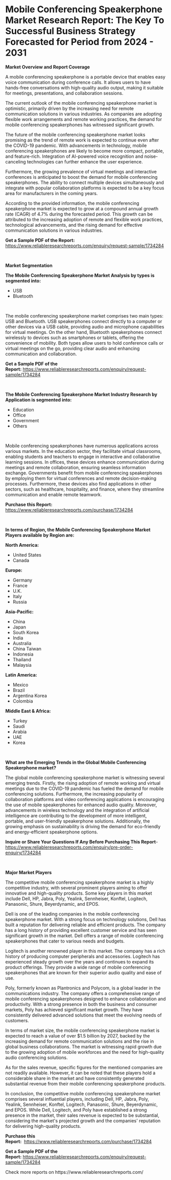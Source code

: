 <p><h1>Mobile Conferencing Speakerphone Market Research Report: The Key To Successful Business Strategy Forecasted for Period from 2024 - 2031</h1></p><p><strong>Market Overview and Report Coverage</strong></p>
<p><p>A mobile conferencing speakerphone is a portable device that enables easy voice communication during conference calls. It allows users to have hands-free conversations with high-quality audio output, making it suitable for meetings, presentations, and collaboration sessions.</p><p>The current outlook of the mobile conferencing speakerphone market is optimistic, primarily driven by the increasing need for remote communication solutions in various industries. As companies are adopting flexible work arrangements and remote working practices, the demand for mobile conferencing speakerphones has witnessed significant growth.</p><p>The future of the mobile conferencing speakerphone market looks promising as the trend of remote work is expected to continue even after the COVID-19 pandemic. With advancements in technology, mobile conferencing speakerphones are likely to become more compact, portable, and feature-rich. Integration of AI-powered voice recognition and noise-canceling technologies can further enhance the user experience.</p><p>Furthermore, the growing prevalence of virtual meetings and interactive conferences is anticipated to boost the demand for mobile conferencing speakerphones. The ability to connect multiple devices simultaneously and integrate with popular collaboration platforms is expected to be a key focus area for manufacturers in the coming years.</p><p>According to the provided information, the mobile conferencing speakerphone market is expected to grow at a compound annual growth rate (CAGR) of 4.7% during the forecasted period. This growth can be attributed to the increasing adoption of remote and flexible work practices, technological advancements, and the rising demand for effective communication solutions in various industries.</p></p>
<p><strong>Get a Sample PDF of the Report:</strong> <a href="https://www.reliableresearchreports.com/enquiry/request-sample/1734284">https://www.reliableresearchreports.com/enquiry/request-sample/1734284</a></p>
<p>&nbsp;</p>
<p><strong>Market Segmentation</strong></p>
<p><strong>The Mobile Conferencing Speakerphone Market Analysis by types is segmented into:</strong></p>
<p><ul><li>USB</li><li>Bluetooth</li></ul></p>
<p>&nbsp;</p>
<p><p>The mobile conferencing speakerphone market comprises two main types: USB and Bluetooth. USB speakerphones connect directly to a computer or other devices via a USB cable, providing audio and microphone capabilities for virtual meetings. On the other hand, Bluetooth speakerphones connect wirelessly to devices such as smartphones or tablets, offering the convenience of mobility. Both types allow users to hold conference calls or virtual meetings on the go, providing clear audio and enhancing communication and collaboration.</p></p>
<p><strong>Get a Sample PDF of the Report:</strong>&nbsp;<a href="https://www.reliableresearchreports.com/enquiry/request-sample/1734284">https://www.reliableresearchreports.com/enquiry/request-sample/1734284</a></p>
<p>&nbsp;</p>
<p><strong>The Mobile Conferencing Speakerphone Market Industry Research by Application is segmented into:</strong></p>
<p><ul><li>Education</li><li>Office</li><li>Government</li><li>Others</li></ul></p>
<p>&nbsp;</p>
<p><p>Mobile conferencing speakerphones have numerous applications across various markets. In the education sector, they facilitate virtual classrooms, enabling students and teachers to engage in interactive and collaborative learning sessions. In offices, these devices enhance communication during meetings and remote collaboration, ensuring seamless information exchange. Governments benefit from mobile conferencing speakerphones by employing them for virtual conferences and remote decision-making processes. Furthermore, these devices also find applications in other sectors, such as healthcare, hospitality, and finance, where they streamline communication and enable remote teamwork.</p></p>
<p><strong>Purchase this Report:</strong>&nbsp; <a href="https://www.reliableresearchreports.com/purchase/1734284">https://www.reliableresearchreports.com/purchase/1734284</a></p>
<p>&nbsp;</p>
<p><strong>In terms of Region, the Mobile Conferencing Speakerphone Market Players available by Region are:</strong></p>
<p>
    <p> <strong> North America: </strong>
        <ul>
            <li>United States</li>
            <li>Canada</li>
        </ul>
        </p> 
    <p> <strong> Europe: </strong>
        <ul>
            <li>Germany</li>
            <li>France</li>
            <li>U.K.</li>
            <li>Italy</li>
            <li>Russia</li>
        </ul>
        </p> 
    <p> <strong> Asia-Pacific: </strong>
        <ul>
            <li>China</li>
            <li>Japan</li>
            <li>South Korea</li>
            <li>India</li>
            <li>Australia</li>
            <li>China Taiwan</li>
            <li>Indonesia</li>
            <li>Thailand</li>
            <li>Malaysia</li>
        </ul>
        </p> 
    <p> <strong> Latin America: </strong>
        <ul>
            <li>Mexico</li>
            <li>Brazil</li>
            <li>Argentina Korea</li>
            <li>Colombia</li>
        </ul>
        </p> 
    <p> <strong> Middle East & Africa: </strong>
        <ul>
            <li>Turkey</li>
            <li>Saudi</li>
            <li>Arabia</li>
            <li>UAE</li>
            <li>Korea</li>
        </ul>
    </p>
    </p>
<p>&nbsp;</p>
<p><strong>What are the Emerging Trends in the Global Mobile Conferencing Speakerphone market?</strong></p>
<p><p>The global mobile conferencing speakerphone market is witnessing several emerging trends. Firstly, the rising adoption of remote working and virtual meetings due to the COVID-19 pandemic has fueled the demand for mobile conferencing solutions. Furthermore, the increasing popularity of collaboration platforms and video conferencing applications is encouraging the use of mobile speakerphones for enhanced audio quality. Moreover, advancements in wireless technology and the integration of artificial intelligence are contributing to the development of more intelligent, portable, and user-friendly speakerphone solutions. Additionally, the growing emphasis on sustainability is driving the demand for eco-friendly and energy-efficient speakerphone options.</p></p>
<p><strong>Inquire or Share Your Questions If Any Before Purchasing This Report</strong>- <a href="https://www.reliableresearchreports.com/enquiry/pre-order-enquiry/1734284">https://www.reliableresearchreports.com/enquiry/pre-order-enquiry/1734284</a></p>
<p>&nbsp;</p>
<p><strong>Major Market Players</strong></p>
<p><p>The competitive mobile conferencing speakerphone market is a highly competitive industry, with several prominent players aiming to offer innovative and high-quality products. Some key players in this market include Dell, HP, Jabra, Poly, Yealink, Sennheiser, Konftel, Logitech, Panasonic, Shure, Beyerdynamic, and EPOS.</p><p>Dell is one of the leading companies in the mobile conferencing speakerphone market. With a strong focus on technology solutions, Dell has built a reputation for delivering reliable and efficient products. The company has a long history of providing excellent customer service and has seen significant growth in the market. Dell offers a range of mobile conferencing speakerphones that cater to various needs and budgets.</p><p>Logitech is another renowned player in this market. The company has a rich history of producing computer peripherals and accessories. Logitech has experienced steady growth over the years and continues to expand its product offerings. They provide a wide range of mobile conferencing speakerphones that are known for their superior audio quality and ease of use.</p><p>Poly, formerly known as Plantronics and Polycom, is a global leader in the communications industry. The company offers a comprehensive range of mobile conferencing speakerphones designed to enhance collaboration and productivity. With a strong presence in both the business and consumer markets, Poly has achieved significant market growth. They have consistently delivered advanced solutions that meet the evolving needs of customers.</p><p>In terms of market size, the mobile conferencing speakerphone market is expected to reach a value of over $1.5 billion by 2027, backed by the increasing demand for remote communication solutions and the rise in global business collaborations. The market is witnessing rapid growth due to the growing adoption of mobile workforces and the need for high-quality audio conferencing solutions.</p><p>As for the sales revenue, specific figures for the mentioned companies are not readily available. However, it can be noted that these players hold a considerable share in the market and have consistently generated substantial revenue from their mobile conferencing speakerphone products.</p><p>In conclusion, the competitive mobile conferencing speakerphone market comprises several influential players, including Dell, HP, Jabra, Poly, Yealink, Sennheiser, Konftel, Logitech, Panasonic, Shure, Beyerdynamic, and EPOS. While Dell, Logitech, and Poly have established a strong presence in the market, their sales revenue is expected to be substantial, considering the market's projected growth and the companies' reputation for delivering high-quality products.</p></p>
<p><strong>Purchase this Report:</strong>&nbsp;&nbsp;<a href="https://www.reliableresearchreports.com/purchase/1734284">https://www.reliableresearchreports.com/purchase/1734284</a></p>
<p></p>
<p><strong>Get a Sample PDF of the Report:</strong>&nbsp;<a href="https://www.reliableresearchreports.com/enquiry/request-sample/1734284">https://www.reliableresearchreports.com/enquiry/request-sample/1734284</a></p>
<p>Check more reports on https://www.reliableresearchreports.com/</p>